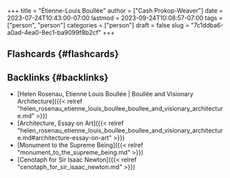 +++
title = "Étienne-Louis Boullée"
author = ["Cash Prokop-Weaver"]
date = 2023-07-24T10:43:00-07:00
lastmod = 2023-09-24T10:08:57-07:00
tags = ["person", "person"]
categories = ["person"]
draft = false
slug = "7c1ddba6-a0ad-4ea0-8ec1-ba9099f8b2cf"
+++

## Flashcards {#flashcards}


## Backlinks {#backlinks}

-   [Helen Rosenau, Etienne Louis Boullée | Boullée and Visionary Architecture]({{< relref "helen_rosenau_etienne_louis_boullee_boullee_and_visionary_architecture.md" >}})
-   [Architecture, Essay on Art]({{< relref "helen_rosenau_etienne_louis_boullee_boullee_and_visionary_architecture.md#architecture-essay-on-art" >}})
-   [Monument to the Supreme Being]({{< relref "monument_to_the_supreme_being.md" >}})
-   [Cenotaph for Sir Isaac Newton]({{< relref "cenotaph_for_sir_isaac_newton.md" >}})
